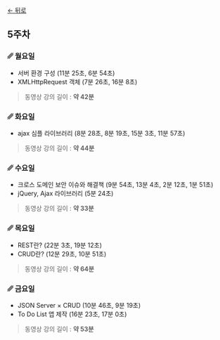 [← 뒤로](./README.md)

## 5주차


### ␥ 월요일

- 서버 환경 구성 (11분 25초, 6분 54초)
- XMLHttpRequest 객체 (7분 26초, 16분 8초)

> 동영상 강의 길이 : <b>약 42분</b>



### ␥ 화요일

- ajax 심플 라이브러리 (8분 28초, 8분 19초, 15분 3초, 11분 57초)

> 동영상 강의 길이 : <b>약 44분</b>



### ␥ 수요일

- 크로스 도메인 보안 이슈와 해결책 (9분 54초, 13분 4초, 2분 12초, 1분 51초)
- jQuery, Ajax 라이브러리 (5분 24초)

> 동영상 강의 길이 : <b>약 33분</b>



### ␥ 목요일

- REST란? (22분 3초, 19분 12초)
- CRUD란? (12분 29초, 10분 51초)

> 동영상 강의 길이 : <b>약 64분</b>



### ␥ 금요일

- JSON Server × CRUD (10분 46초, 9분 19초)
- To Do List 앱 제작 (16분 23초, 17분 0초)

> 동영상 강의 길이 : <b>약 53분</b>
